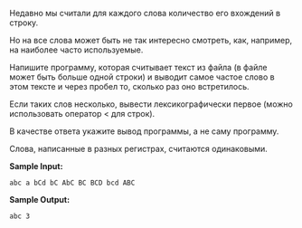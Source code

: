 Недавно мы считали для каждого слова количество его вхождений в строку.

Но на все слова может быть не так интересно смотреть, как, например, на наиболее часто используемые.

Напишите программу, которая считывает текст из файла (в файле может быть больше одной строки) и выводит самое частое слово в этом тексте и через пробел то, сколько раз оно встретилось.

Если таких слов несколько, вывести лексикографически первое (можно использовать оператор < для строк).

В качестве ответа укажите вывод программы, а не саму программу.

Слова, написанные в разных регистрах, считаются одинаковыми.

**Sample Input:**

```commandline
abc a bCd bC AbC BC BCD bcd ABC
```


**Sample Output:**

```commandline
abc 3
```

